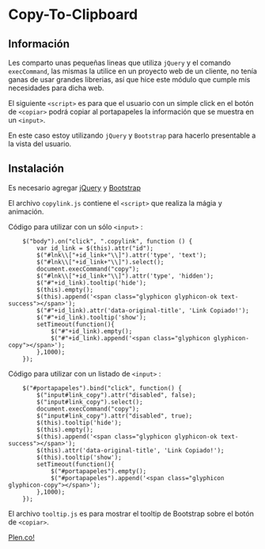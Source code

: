 # Copy-To-Clipboard

## Información

Les comparto unas pequeñas lineas que utiliza `jQuery` y el comando `execCommand`, las mismas la utilice en un proyecto web de un cliente, no tenía ganas de usar grandes librerias, así que hice este módulo que cumple mis necesidades para dicha web.

El siguiente `<script>` es para que el usuario con un simple click en el botón de `<copiar>` podrá copiar al portapapeles la información que se muestra en un `<input>`.

En este caso estoy utilizando `jQuery` y `Bootstrap` para hacerlo presentable a la vista del usuario.

## Instalación
Es necesario agregar [jQuery](http://jquery.com/) y [Bootstrap](http://getbootstrap.com/)

El archivo `copylink.js` contiene el `<script>` que realiza la mágia y animación.

Código para utilizar con un sólo `<input>` :
```
    $("body").on("click", ".copylink", function () {
        var id_link = $(this).attr("id");
        $("#lnk\\["+id_link+"\\]").attr('type', 'text');
        $("#lnk\\["+id_link+"\\]").select();
        document.execCommand("copy");
        $("#lnk\\["+id_link+"\\]").attr('type', 'hidden');
        $("#"+id_link).tooltip('hide');
        $(this).empty();
        $(this).append('<span class="glyphicon glyphicon-ok text-success"></span>');
        $("#"+id_link).attr('data-original-title', 'Link Copiado!');
        $("#"+id_link).tooltip('show');
        setTimeout(function(){
            $("#"+id_link).empty();
            $("#"+id_link).append('<span class="glyphicon glyphicon-copy"></span>');
        },1000);
    });
```

Código para utilizar con un listado de `<input>` :
```
    $("#portapapeles").bind("click", function() {
        $("input#link_copy").attr("disabled", false);
        $("input#link_copy").select();
        document.execCommand("copy");
        $("input#link_copy").attr("disabled", true);
        $(this).tooltip('hide');
        $(this).empty();
        $(this).append('<span class="glyphicon glyphicon-ok text-success"></span>');
        $(this).attr('data-original-title', 'Link Copiado!');
        $(this).tooltip('show');
        setTimeout(function(){
            $("#portapapeles").empty();
            $("#portapapeles").append('<span class="glyphicon glyphicon-copy"></span>');
        },1000);
    });
```
El archivo `tooltip.js` es para mostrar el tooltip de Bootstrap sobre el botón de `<copiar>`.



[Plen.co!](https://plen.co)